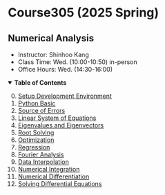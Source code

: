 # Course305 (2025 Spring)
## Numerical Analysis

* Instructor: Shinhoo Kang 
* Class Time: Wed. (10:00-10:50) in-person 
* Office Hours: Wed. (14:30-16:00)

<details open>
  <summary>  <b>Table of Contents</b> </summary>
  <ol start="0.">
    <li> <a href="./00-Environment/">Setup Development Environment</a> </li>
    <li> <a href="./01-PythonBasic/">Python Basic</a> </li>
    <li> <a href="./02-SourceOfErrors/">Source of Errors</a> </li>
    <li> <a href="./03-LinearSystemOfEquations/">Linear System of Equations</a> </li>
    <li> <a href="./04-EigenvaluesEigenvectors/">Eigenvalues and Eigenvectors</a> </li>
    <li> <a href="./05-RootSolving/">Root Solving</a> </li>
    <li> <a href="./06-Optimization/">Optimization</a> </li>
    <li> <a href="./07-Regression/">Regression</a> </li>
    <li> <a href="./08-FourierAnalysis/">Fourier Analysis</a> </li>
    <li> <a href="./09-DataInterpolation/">Data Interpolation</a> </li>
    <li> <a href="./10-NumericalIntegration/">Numerical Integration</a> </li>
    <li> <a href="./11-NumericalDifferentiation/">Numerical Differentiation</a> </li>
    <li> <a href="./12-SolvingDifferentialEquations/">Solving Differential Equations</a> </li>
    
  </ol>
</details>

